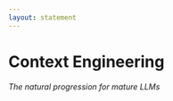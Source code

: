 ```yaml
---
layout: statement
---
```


# Context Engineering
*The natural progression for mature LLMs*

<div class="text-center mt-16">
<div class="i-uim-rocket text-8xl text-blue-500 mx-auto"></div>
</div>

<!--
So what's the next evolution? Context Engineering. This isn't about replacing the previous approaches - it's about recognizing that mature LLMs are ready for a fundamentally different kind of collaboration.

Just like we adjust our parenting style as children mature, we need to adjust how we work with LLMs as they become more capable.
-->
